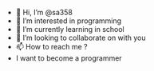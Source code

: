 - 👋 Hi, I’m @sa358
- 👀 I’m interested in programming
- 🌱 I’m currently learning in school
- 💞️ I’m looking to collaborate on with you
- 📫 How to reach me ?
-    I want to become a programmer
<!---
sa358/sa358 is a ✨ special ✨ repository because its `README.md` (this file) appears on your GitHub profile.
You can click the Preview link to take a look at your changes.
--->
